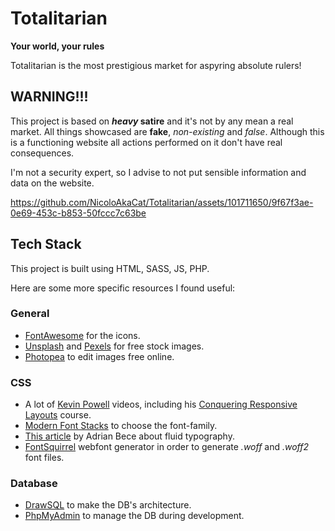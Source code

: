 # Totalitarian
**Your world, your rules** 

Totalitarian is the most prestigious market for aspyring absolute rulers!


## WARNING!!!
This project is based on ***heavy* satire** and it's not by any mean a real market. All things showcased are **fake**, *non-existing* and *false*. Although this is a functioning website all actions performed on it don't have real consequences.

I'm not a security expert, so I advise to not put sensible information and data on the website.



https://github.com/NicoloAkaCat/Totalitarian/assets/101711650/9f67f3ae-0e69-453c-b853-50fccc7c63be



## Tech Stack
This project is built using HTML, SASS, JS, PHP. 

Here are some more specific resources I found useful:

### General
- [FontAwesome](https://fontawesome.com) for the icons.
- [Unsplash](https://unsplash.com) and [Pexels](https://www.pexels.com) for free stock images.
- [Photopea](https://www.photopea.com) to edit images free online.

### CSS
- A lot of [Kevin Powell](https://www.youtube.com/@KevinPowell) videos, including his [Conquering Responsive Layouts](https://courses.kevinpowell.co/conquering-responsive-layouts) course.
- [Modern Font Stacks](https://modernfontstacks.com) to choose the font-family.
- [This article](https://www.smashingmagazine.com/2022/01/modern-fluid-typography-css-clamp/) by Adrian Bece about fluid typography.
- [FontSquirrel](https://www.fontsquirrel.com/tools/webfont-generator) webfont generator in order to generate *.woff* and *.woff2* font files.

### Database
- [DrawSQL](https://drawsql.app) to make the DB's architecture.
- [PhpMyAdmin](https://www.phpmyadmin.net) to manage the DB during development.
